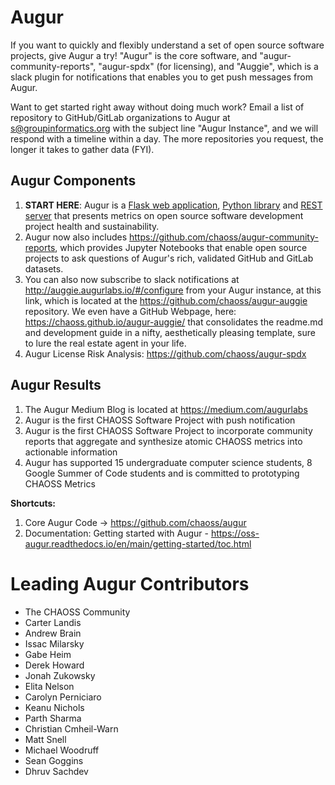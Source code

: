 # Augur

If you want to quickly and flexibly understand a set of open source software projects, give Augur a try! "Augur" is the core software, and "augur-community-reports", "augur-spdx" (for licensing), and "Auggie", which is a slack plugin for notifications that enables you to get push messages from Augur.

Want to get started right away without doing much work? Email a list of repository to GitHub/GitLab organizations to Augur at s@groupinformatics.org with the subject line "Augur Instance", and we will respond with a timeline within a day. The more repositories you request, the longer it takes to gather data (FYI). 

## Augur Components
1. **START HERE**: Augur is a [Flask web application](http://augur.osshealth.io), [Python library](https://oss-augur.readthedocs.io/en/dev/library-documentation/python.html) and [REST server](http://augur.osshealth.io/static/api_docs/) that presents metrics on open source software development project health and sustainability.
2. Augur now also includes https://github.com/chaoss/augur-community-reports, which provides Jupyter Notebooks that enable open source projects to ask questions of Augur's rich, validated GitHub and GitLab datasets. 
3. You can also now subscribe to slack notifications at http://auggie.augurlabs.io/#/configure from your Augur instance, at this link, which is located at the https://github.com/chaoss/augur-auggie repository. We even have a GitHub Webpage, here: https://chaoss.github.io/augur-auggie/ that consolidates the readme.md and development guide in a nifty, aesthetically pleasing template, sure to lure the real estate agent in your life. 
4. Augur License Risk Analysis: https://github.com/chaoss/augur-spdx

## Augur Results
1. The Augur Medium Blog is located at https://medium.com/augurlabs
2. Augur is the first CHAOSS Software Project with push notification
3. Augur is the first CHAOSS Software Project to incorporate community reports that aggregate and synthesize atomic CHAOSS metrics into actionable information
4. Augur has supported 15 undergraduate computer science students, 8 Google Summer of Code students and is committed to prototyping CHAOSS Metrics

**Shortcuts:**
1. Core Augur Code → https://github.com/chaoss/augur
2. Documentation: Getting started with Augur - https://oss-augur.readthedocs.io/en/main/getting-started/toc.html


# Leading Augur Contributors
 - The CHAOSS Community
 - Carter Landis
 - Andrew Brain
 - Issac Milarsky
 - Gabe Heim
 - Derek Howard
 - Jonah Zukowsky
 - Elita Nelson
 - Carolyn Perniciaro
 - Keanu Nichols
 - Parth Sharma
 - Christian Cmheil-Warn
 - Matt Snell
 - Michael Woodruff
 - Sean Goggins
 - Dhruv Sachdev

